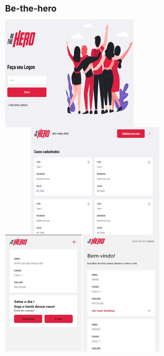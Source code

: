 # Be-the-hero
<img src="https://github.com/raphaom35/Be-the-hero_ok/blob/master/frontend/tela1.PNG" width="420" height="350" align="left"/> 
<img src="https://github.com/raphaom35/Be-the-hero_ok/blob/master/frontend/tela2.PNG" width="420" height="350" align="right"/>
&nbsp;&nbsp;
<img src="https://github.com/raphaom35/Be-the-hero_ok/blob/master/mobile/mobile.jpg" width="250" height="380" align="right"/>
<img src="https://github.com/raphaom35/Be-the-hero_ok/blob/master/mobile/mobile1.jpg" width="250" height="380" align="center"/>

  
  
